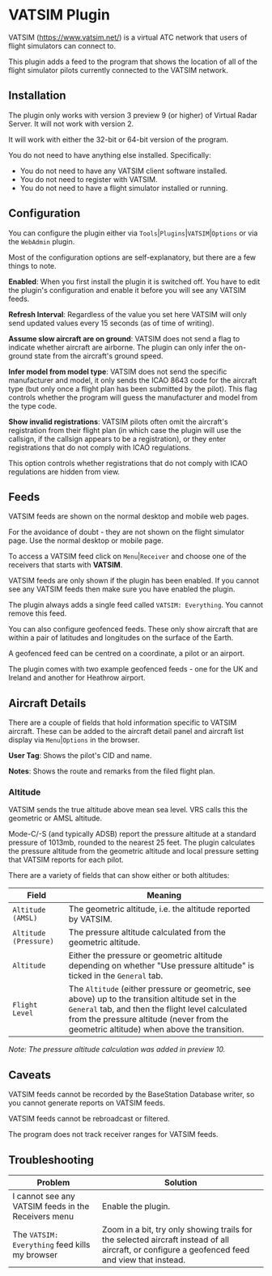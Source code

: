 ﻿# VATSIM Plugin
VATSIM (https://www.vatsim.net/) is a virtual ATC network that users
of flight simulators can connect to.

This plugin adds a feed to the program that shows the location of all
of the flight simulator pilots currently connected to the VATSIM network.

## Installation
The plugin only works with version 3 preview 9 (or higher) of Virtual
Radar Server. It will not work with version 2.

It will work with either the 32-bit or 64-bit version of the program.

You do not need to have anything else installed. Specifically:

* You do not need to have any VATSIM client software installed.
* You do not need to register with VATSIM.
* You do not need to have a flight simulator installed or running.

## Configuration
You can configure the plugin either via
 `Tools`|`Plugins`|`VATSIM`|`Options` or via the `WebAdmin` plugin.

Most of the configuration options are self-explanatory, but there are
a few things to note.

**Enabled**: When you first install the plugin it is switched off. You
have to edit the plugin's configuration and enable it before you will
see any VATSIM feeds.

**Refresh Interval**: Regardless of the value you set here VATSIM will
only send updated values every 15 seconds (as of time of writing).

**Assume slow aircraft are on ground**: VATSIM does not send a flag to
indicate whether aircraft are airborne. The plugin can only infer the
on-ground state from the aircraft's ground speed.

**Infer model from model type**: VATSIM does not send the specific
manufacturer and model, it only sends the ICAO 8643 code for the aircraft
type (but only once a flight plan has been submitted by the pilot).
This flag controls whether the program will guess the manufacturer
and model from the type code.

**Show invalid registrations**: VATSIM pilots often omit the aircraft's
registration from their flight plan (in which case the plugin
will use the callsign, if the callsign appears to be a registration), or
they enter registrations that do not comply with ICAO regulations.

This option controls whether registrations that do not comply with ICAO
regulations are hidden from view.

## Feeds
VATSIM feeds are shown on the normal desktop and mobile web pages.

For the avoidance of doubt - they are not shown on the flight simulator
page. Use the normal desktop or mobile page.

To access a VATSIM feed click on `Menu`|`Receiver` and choose one of
the receivers that starts with **VATSIM**.

VATSIM feeds are only shown if the plugin has been enabled. If you cannot
see any VATSIM feeds then make sure you have enabled the plugin.

The plugin always adds a single feed called `VATSIM: Everything`. You
cannot remove this feed.

You can also configure geofenced feeds. These only show aircraft that
are within a pair of latitudes and longitudes on the surface of the Earth.

A geofenced feed can be centred on a coordinate, a pilot or an airport.

The plugin comes with two example geofenced feeds - one for the UK
and Ireland and another for Heathrow airport.

## Aircraft Details

There are a couple of fields that hold information specific to VATSIM
aircraft. These can be added to the aircraft detail panel and aircraft
list display via `Menu`|`Options` in the browser.

**User Tag**: Shows the pilot's CID and name.

**Notes**: Shows the route and remarks from the filed flight plan.

### Altitude
VATSIM sends the true altitude above mean sea level. VRS calls this the
geometric or AMSL altitude.

Mode-C/-S (and typically ADSB) report the pressure altitude at a standard
pressure of 1013mb, rounded to the nearest 25 feet. The plugin calculates
the pressure altitude from the geometric altitude and local pressure
setting that VATSIM reports for each pilot.

There are a variety of fields that can show either or both altitudes:

| Field                   | Meaning |
| ---                     | --- |
| `Altitude (AMSL)`     | The geometric altitude, i.e. the altitude reported by VATSIM. |
| `Altitude (Pressure)` | The pressure altitude calculated from the geometric altitude. |
| `Altitude`             | Either the pressure or geometric altitude depending on whether "Use pressure altitude" is ticked in the `General` tab. |
| `Flight Level`         | The `Altitude` (either pressure or geometric, see above) up to the transition altitude set in the `General` tab, and then the flight level calculated from the pressure altitude (never from the geometric altitude) when above the transition. |

*Note: The pressure altitude calculation was added in preview 10.*

## Caveats
VATSIM feeds cannot be recorded by the BaseStation Database writer, so
you cannot generate reports on VATSIM feeds.

VATSIM feeds cannot be rebroadcast or filtered.

The program does not track receiver ranges for VATSIM feeds.


## Troubleshooting

| Problem                                             | Solution |
| ---                                                 | --- |
| I cannot see any VATSIM feeds in the Receivers menu | Enable the plugin. |
| The `VATSIM: Everything` feed kills my browser    | Zoom in a bit, try only showing trails for the selected aircraft instead of all aircraft, or configure a geofenced feed and view that instead. |

